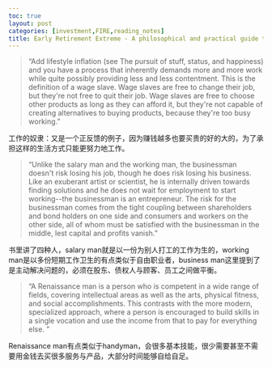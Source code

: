```yaml
---
toc: true
layout: post
categories: [investment,FIRE,reading_notes]
title: Early Retirement Extreme - A philosophical and practical guide to financial independence - 6
---
```

> “Add lifestyle inflation (see The pursuit of stuff, status, and happiness) and you have a process that inherently demands more and more work while quite possibly providing less and less contentment. This is the definition of a wage slave. Wage slaves are free to change their job, but they're not free to quit their job. Wage slaves are free to choose other products as long as they can afford it, but they're not capable of creating alternatives to buying products, because they're too busy working.”

工作的奴隶：又是一个正反馈的例子，因为赚钱越多也要买贵的好的大的，为了承担这样的生活方式只能更努力地工作。

> “Unlike the salary man and the working man, the businessman doesn't risk losing his job, though he does risk losing his business. Like an exuberant artist or scientist, he is internally driven towards finding solutions and he does not wait for employment to start working--the businessman is an entrepreneur. The risk for the businessman comes from the tight coupling between shareholders and bond holders on one side and consumers and workers on the other side, all of whom must be satisfied with the businessman in the middle, lest capital and profits vanish.”

书里讲了四种人，salary man就是以一份为别人打工的工作为生的，working man是以多份短期工作卫生的有点类似于自由职业者，business man这里提到了是主动解决问题的，必须在股东、债权人与顾客、员工之间做平衡。

> “A Renaissance man is a person who is competent in a wide range of fields, covering intellectual areas as well as the arts, physical fitness, and social accomplishments. This contrasts with the more modern, specialized approach, where a person is encouraged to build skills in a single vocation and use the income from that to pay for everything else. ”

Renaissance man有点类似于handyman，会很多基本技能，很少需要甚至不需要用金钱去买很多服务与产品，大部分时间能够自给自足。







